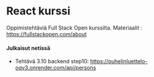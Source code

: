 # React kurssi

Oppimistehtäviä Full Stack Open kurssilta. Materiaalit : https://fullstackopen.com/about

#### Julkaisut netissä

* Tehtävä 3.10 backend step10: https://puhelinluettelo-oqv3.onrender.com/api/persons